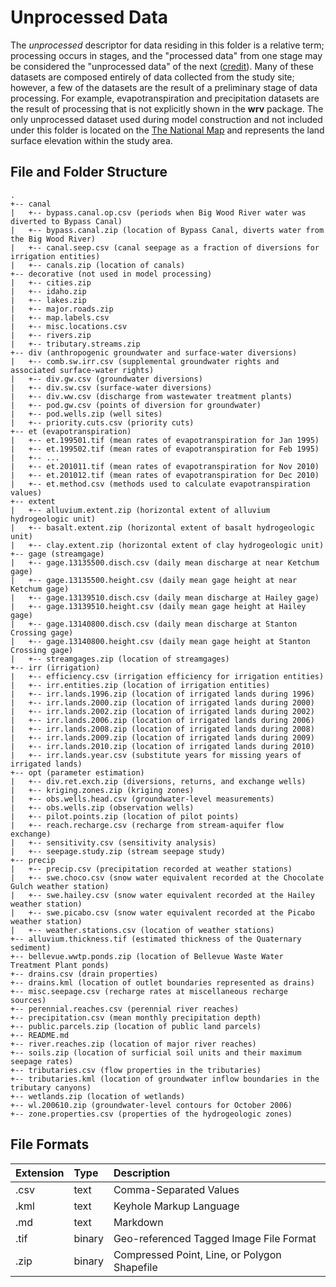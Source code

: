 # Unprocessed Data

The *unprocessed* descriptor for data residing in this folder is a relative term;
processing occurs in stages, and the "processed data" from one stage may be considered the "unprocessed data" of the next ([credit](http://en.wikipedia.org/wiki/Data)).
Many of these datasets are composed entirely of data collected from the study site;
however, a few of the datasets are the result of a preliminary stage of data processing.
For example, evapotranspiration and precipitation datasets are the result of processing that is not explicitly shown in the **wrv** package.
The only unprocessed dataset used during model construction and not included under this folder is located on the
[The National Map](http://nationalmap.gov/) and represents the land surface elevation within the study area.

## File and Folder Structure

```
.
+-- canal
|   +-- bypass.canal.op.csv (periods when Big Wood River water was diverted to Bypass Canal)
|   +-- bypass.canal.zip (location of Bypass Canal, diverts water from the Big Wood River)
|   +-- canal.seep.csv (canal seepage as a fraction of diversions for irrigation entities)
|   +-- canals.zip (location of canals)
+-- decorative (not used in model processing)
|   +-- cities.zip
|   +-- idaho.zip
|   +-- lakes.zip
|   +-- major.roads.zip
|   +-- map.labels.csv
|   +-- misc.locations.csv
|   +-- rivers.zip
|   +-- tributary.streams.zip
+-- div (anthropogenic groundwater and surface-water diversions)
|   +-- comb.sw.irr.csv (supplemental groundwater rights and associated surface-water rights)
|   +-- div.gw.csv (groundwater diversions)
|   +-- div.sw.csv (surface-water diversions)
|   +-- div.ww.csv (discharge from wastewater treatment plants)
|   +-- pod.gw.csv (points of diversion for groundwater)
|   +-- pod.wells.zip (well sites)
|   +-- priority.cuts.csv (priority cuts)
+-- et (evapotranspiration)
|   +-- et.199501.tif (mean rates of evapotranspiration for Jan 1995)
|   +-- et.199502.tif (mean rates of evapotranspiration for Feb 1995)
|   +-- ...
|   +-- et.201011.tif (mean rates of evapotranspiration for Nov 2010)
|   +-- et.201012.tif (mean rates of evapotranspiration for Dec 2010)
|   +-- et.method.csv (methods used to calculate evapotranspiration values)
+-- extent
|   +-- alluvium.extent.zip (horizontal extent of alluvium hydrogeologic unit)
|   +-- basalt.extent.zip (horizontal extent of basalt hydrogeologic unit)
|   +-- clay.extent.zip (horizontal extent of clay hydrogeologic unit)
+-- gage (streamgage)
|   +-- gage.13135500.disch.csv (daily mean discharge at near Ketchum gage)
|   +-- gage.13135500.height.csv (daily mean gage height at near Ketchum gage)
|   +-- gage.13139510.disch.csv (daily mean discharge at Hailey gage)
|   +-- gage.13139510.height.csv (daily mean gage height at Hailey gage)
|   +-- gage.13140800.disch.csv (daily mean discharge at Stanton Crossing gage)
|   +-- gage.13140800.height.csv (daily mean gage height at Stanton Crossing gage)
|   +-- streamgages.zip (location of streamgages)
+-- irr (irrigation)
|   +-- efficiency.csv (irrigation efficiency for irrigation entities)
|   +-- irr.entities.zip (location of irrigation entities)
|   +-- irr.lands.1996.zip (location of irrigated lands during 1996)
|   +-- irr.lands.2000.zip (location of irrigated lands during 2000)
|   +-- irr.lands.2002.zip (location of irrigated lands during 2002)
|   +-- irr.lands.2006.zip (location of irrigated lands during 2006)
|   +-- irr.lands.2008.zip (location of irrigated lands during 2008)
|   +-- irr.lands.2009.zip (location of irrigated lands during 2009)
|   +-- irr.lands.2010.zip (location of irrigated lands during 2010)
|   +-- irr.lands.year.csv (substitute years for missing years of irrigated lands)
+-- opt (parameter estimation)
|   +-- div.ret.exch.zip (diversions, returns, and exchange wells)
|   +-- kriging.zones.zip (kriging zones)
|   +-- obs.wells.head.csv (groundwater-level measurements)
|   +-- obs.wells.zip (observation wells)
|   +-- pilot.points.zip (location of pilot points)
|   +-- reach.recharge.csv (recharge from stream-aquifer flow exchange)
|   +-- sensitivity.csv (sensitivity analysis)
|   +-- seepage.study.zip (stream seepage study)
+-- precip
|   +-- precip.csv (precipitation recorded at weather stations)
|   +-- swe.choco.csv (snow water equivalent recorded at the Chocolate Gulch weather station)
|   +-- swe.hailey.csv (snow water equivalent recorded at the Hailey weather station)
|   +-- swe.picabo.csv (snow water equivalent recorded at the Picabo weather station)
|   +-- weather.stations.csv (location of weather stations)
+-- alluvium.thickness.tif (estimated thickness of the Quaternary sediment)
+-- bellevue.wwtp.ponds.zip (location of Bellevue Waste Water Treatment Plant ponds)
+-- drains.csv (drain properties)
+-- drains.kml (location of outlet boundaries represented as drains)
+-- misc.seepage.csv (recharge rates at miscellaneous recharge sources)
+-- perennial.reaches.csv (perennial river reaches)
+-- precipitation.csv (mean monthly precipitation depth)
+-- public.parcels.zip (location of public land parcels)
+-- README.md
+-- river.reaches.zip (location of major river reaches)
+-- soils.zip (location of surficial soil units and their maximum seepage rates)
+-- tributaries.csv (flow properties in the tributaries)
+-- tributaries.kml (location of groundwater inflow boundaries in the tributary canyons)
+-- wetlands.zip (location of wetlands)
+-- wl.200610.zip (groundwater-level contours for October 2006)
+-- zone.properties.csv (properties of the hydrogeologic zones)
```

## File Formats

|Extension |Type   |Description                                  |
|:---------|:------|:--------------------------------------------|
|.csv      |text   |Comma-Separated Values                       |
|.kml      |text   |Keyhole Markup Language                      |
|.md       |text   |Markdown                                     |
|.tif      |binary |Geo-referenced Tagged Image File Format      |
|.zip      |binary |Compressed Point, Line, or Polygon Shapefile |

